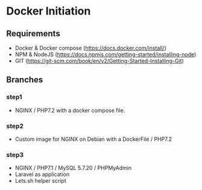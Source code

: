# Docker Initiation

## Requirements

* Docker & Docker compose (https://docs.docker.com/install/)
* NPM & NodeJS (https://docs.npmjs.com/getting-started/installing-node)
* GIT (https://git-scm.com/book/en/v2/Getting-Started-Installing-Git)

## Branches

### step1

* NGINX / PHP7.2 with a docker compose file.

### step2

* Custom image for NGINX on Debian with a DockerFile / PHP7.2

### step3

* NGINX / PHP7.1 / MySQL 5.7.20 / PHPMyAdmin
* Laravel as application
* Lets.sh helper script 
